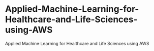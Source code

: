 # Applied-Machine-Learning-for-Healthcare-and-Life-Sciences-using-AWS
Applied Machine Learning for Healthcare and Life Sciences using AWS
